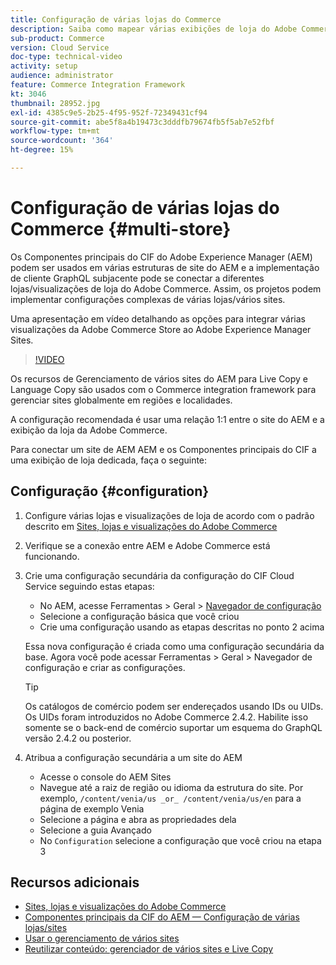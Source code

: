 ```yaml
---
title: Configuração de várias lojas do Commerce
description: Saiba como mapear várias exibições de loja do Adobe Commerce para o Adobe Experience Manager. Isso permite que os projetos sejam compatíveis com casos de uso de vários locatários e vários idiomas.
sub-product: Commerce
version: Cloud Service
doc-type: technical-video
activity: setup
audience: administrator
feature: Commerce Integration Framework
kt: 3046
thumbnail: 28952.jpg
exl-id: 4385c9e5-2b25-4f95-952f-72349431cf94
source-git-commit: abe5f8a4b19473c3dddfb79674fb5f5ab7e52fbf
workflow-type: tm+mt
source-wordcount: '364'
ht-degree: 15%

---
```


# Configuração de várias lojas do Commerce {#multi-store}

Os Componentes principais do CIF do Adobe Experience Manager (AEM) podem ser usados em várias estruturas de site do AEM e a implementação de cliente GraphQL subjacente pode se conectar a diferentes lojas/visualizações de loja do Adobe Commerce. Assim, os projetos podem implementar configurações complexas de várias lojas/vários sites.

Uma apresentação em vídeo detalhando as opções para integrar várias visualizações da Adobe Commerce Store ao Adobe Experience Manager Sites.

>[!VIDEO](https://video.tv.adobe.com/v/28952/?quality=12)

Os recursos de Gerenciamento de vários sites do AEM para Live Copy e Language Copy são usados com o Commerce integration framework para gerenciar sites globalmente em regiões e localidades.

A configuração recomendada é usar uma relação 1:1 entre o site do AEM e a exibição da loja da Adobe Commerce.

Para conectar um site de AEM AEM e os Componentes principais do CIF a uma exibição de loja dedicada, faça o seguinte:

## Configuração {#configuration}

1. Configure várias lojas e visualizações de loja de acordo com o padrão descrito em [Sites, lojas e visualizações do Adobe Commerce](https://experienceleague.adobe.com/docs/commerce-admin/start/setup/websites-stores-views.html)

2. Verifique se a conexão entre AEM e Adobe Commerce está funcionando.

3. Crie uma configuração secundária da configuração do CIF Cloud Service seguindo estas etapas:

   * No AEM, acesse Ferramentas > Geral > [Navegador de configuração](/help/implementing/developing/introduction/configurations.md#using-configuration-browser)
   * Selecione a configuração básica que você criou
   * Crie uma configuração usando as etapas descritas no ponto 2 acima

   Essa nova configuração é criada como uma configuração secundária da base. Agora você pode acessar Ferramentas > Geral > Navegador de configuração e criar as configurações.

   >[!TIP]
   >
   > Os catálogos de comércio podem ser endereçados usando IDs ou UIDs. Os UIDs foram introduzidos no Adobe Commerce 2.4.2. Habilite isso somente se o back-end de comércio suportar um esquema do GraphQL versão 2.4.2 ou posterior.

4. Atribua a configuração secundária a um site do AEM

   * Acesse o console do AEM Sites
   * Navegue até a raiz de região ou idioma da estrutura do site. Por exemplo, `/content/venia/us _or_ /content/venia/us/en` para a página de exemplo Venia
   * Selecione a página e abra as propriedades dela
   * Selecione a guia Avançado
   * No `Configuration` selecione a configuração que você criou na etapa 3

## Recursos adicionais

* [Sites, lojas e visualizações do Adobe Commerce](https://experienceleague.adobe.com/docs/commerce-admin/start/setup/websites-stores-views.html)
* [Componentes principais da CIF do AEM — Configuração de várias lojas/sites](https://github.com/adobe/aem-core-cif-components#multi-store--site-configuration)
* [Usar o gerenciamento de vários sites](https://experienceleague.adobe.com/docs/experience-manager-learn/sites/translation/multi-site-manager-feature-video-use.html)
* [Reutilizar conteúdo: gerenciador de vários sites e Live Copy](/help/sites-cloud/administering/msm/overview.md)
